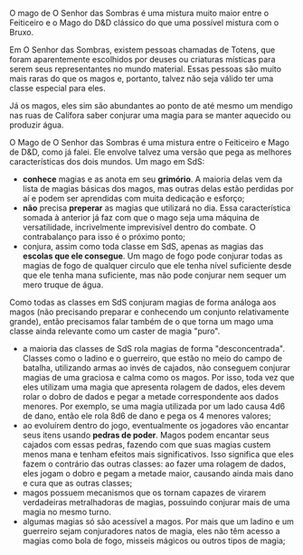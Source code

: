 O mago de O Senhor das Sombras é uma mistura muito maior entre o Feiticeiro e o
Mago do D&D clássico do que uma possível mistura com o Bruxo.

Em O Senhor das Sombras, existem pessoas chamadas de Totens, que foram
aparentemente escolhidos por deuses ou criaturas místicas para serem seus
representantes no mundo material. Essas pessoas são muito mais raras do que os
magos e, portanto, talvez não seja válido ter uma classe especial para eles.

Já os magos, eles sim são abundantes ao ponto de até mesmo um mendigo nas ruas
de Calífora saber conjurar uma magia para se manter aquecido ou produzir água.

O Mago de O Senhor das Sombras é uma mistura entre o Feiticeiro e Mago de D&D,
como já falei. Ele envolve talvez uma versão que pega as melhores
características dos dois mundos. Um mago em SdS:
- **conhece** magias e as anota em seu **grimório**. A maioria
  delas vem da lista de magias básicas dos magos, mas outras delas estão
  perdidas por aí e podem ser aprendidas com muita dedicação e esforço;
- **não** precisa **preperar** as magias que utilizará no dia. Essa
  característica somada à anterior já faz com que o mago seja uma máquina de
  versatilidade, incrivelmente imprevisível dentro do combate. O contrabalanço
  para isso é o próximo ponto;
- conjura, assim como toda classe em SdS, apenas as magias das **escolas que ele
  consegue**. Um mago de fogo pode conjurar todas as magias de fogo de qualquer
  circulo que ele tenha nível suficiente desde que ele tenha mana suficiente,
  mas não pode conjurar nem sequer um mero truque de água.

Como todas as classes em SdS conjuram magias de forma análoga aos magos (não
precisando preparar e conhecendo um conjunto relativamente grande), então
precisamos falar também de o que torna um mago uma classe ainda relevante como
um caster de magia "puro".

- a maioria das classes de SdS rola magias de forma "desconcentrada". Classes
  como o ladino e o guerreiro, que estão no meio do campo de batalha, utilizando
  armas ao invés de cajados, não conseguem conjurar magias de uma graciosa e
  calma como os magos. Por isso, toda vez que eles utilizam uma magia que
  apresenta rolagem de dados, eles devem rolar o dobro de dados e pegar a metade
  correspondente aos dados menores. Por exemplo, se uma magia utilizada por um
  lado causa 4d6 de dano, então ele rola 8d6 de dano e pega os 4 menores
  valores;
- ao evoluírem dentro do jogo, eventualmente os jogadores vão encantar seus
  itens usando **pedras de poder**. Magos podem encantar seus cajados com essas
  pedras, fazendo com que suas magias custem menos mana e tenham efeitos mais
  significativos. Isso significa que eles fazem o contrário das outras classes:
  ao fazer uma rolagem de dados, eles jogam o dobro e pegam a metade maior,
  causando ainda mais dano e cura que as outras classes;
- magos possuem mecanismos que os tornam capazes de virarem verdadeiras
  metralhadoras de magias, possuindo conjurar mais de uma magia no mesmo turno.
- algumas magias só são acessível a magos. Por mais que um ladino e um guerreiro
  sejam conjuradores natos de magia, eles não têm acesso a magias como bola de
  fogo, misseis mágicos ou outros tipos de magia;
